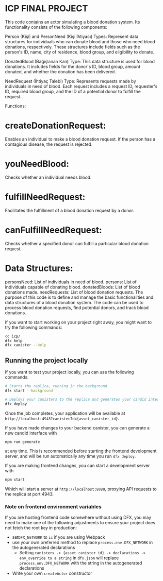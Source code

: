 # ICP FINAL PROJECT
This code contains an actor simulating a blood donation system. Its functionality consists of the following components:

Person (Kişi) and PersonNeed (Kişi İhtiyacı) Types: Represent data structures for individuals who can donate blood and those who need blood donations, respectively. These structures include fields such as the person's ID, name, city of residence, blood group, and eligibility to donate.

DonatedBlood (Bağışlanan Kan) Type: This data structure is used for blood donations. It includes fields for the donor's ID, blood group, amount donated, and whether the donation has been delivered.

NeedRequest (İhtiyaç Talebi) Type: Represents requests made by individuals in need of blood. Each request includes a request ID, requester's ID, required blood group, and the ID of a potential donor to fulfill the request.

Functions:

# createDonationRequest: 
Enables an individual to make a blood donation request. If the person has a contagious disease, the request is rejected.
# youNeedBlood: 
Checks whether an individual needs blood.
# fulfillNeedRequest: 
Facilitates the fulfillment of a blood donation request by a donor.
# canFulfillNeedRequest: 
Checks whether a specified donor can fulfill a particular blood donation request.
# Data Structures:

personsNeed: List of individuals in need of blood.
persons: List of individuals capable of donating blood.
donatedBloods: List of blood donations made.
needRequests: List of blood donation requests.
The purpose of this code is to define and manage the basic functionalities and data structures of a blood donation system. The code can be used to process blood donation requests, find potential donors, and track blood donations.


If you want to start working on your project right away, you might want to try the following commands:

```bash
cd icp/
dfx help
dfx canister --help
```

## Running the project locally

If you want to test your project locally, you can use the following commands:

```bash
# Starts the replica, running in the background
dfx start --background

# Deploys your canisters to the replica and generates your candid interface
dfx deploy
```

Once the job completes, your application will be available at `http://localhost:4943?canisterId={asset_canister_id}`.

If you have made changes to your backend canister, you can generate a new candid interface with

```bash
npm run generate
```

at any time. This is recommended before starting the frontend development server, and will be run automatically any time you run `dfx deploy`.

If you are making frontend changes, you can start a development server with

```bash
npm start
```

Which will start a server at `http://localhost:8080`, proxying API requests to the replica at port 4943.

### Note on frontend environment variables

If you are hosting frontend code somewhere without using DFX, you may need to make one of the following adjustments to ensure your project does not fetch the root key in production:

- set`DFX_NETWORK` to `ic` if you are using Webpack
- use your own preferred method to replace `process.env.DFX_NETWORK` in the autogenerated declarations
  - Setting `canisters -> {asset_canister_id} -> declarations -> env_override to a string` in `dfx.json` will replace `process.env.DFX_NETWORK` with the string in the autogenerated declarations
- Write your own `createActor` constructor
